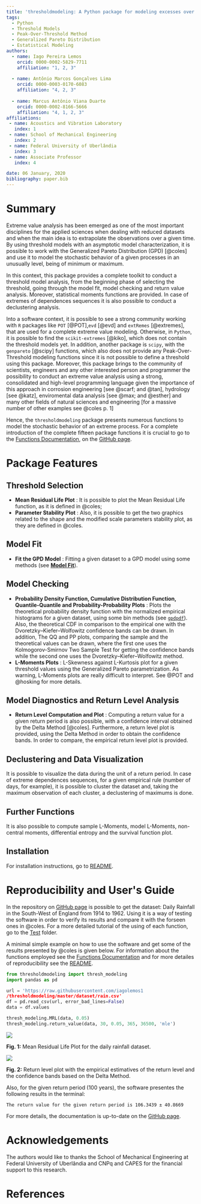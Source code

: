 ```yaml
---
title: 'thresholdmodeling: A Python package for modeling excesses over a threshold using the Peak-Over-Threshold Method and the Generalized Pareto Distribution'
tags:
  - Python
  - Threshold Models
  - Peak-Over-Threshold Method
  - Generalized Pareto Distribution
  - Estatistical Modeling
authors:
  - name: Iago Pereira Lemos
    orcid: 0000-0002-5829-7711
    affiliation: "1, 2, 3"
    
  - name: Antônio Marcos Gonçalves Lima
    orcid: 0000-0003-0170-6083
    affiliation: "4, 2, 3"
    
  - name: Marcus Antônio Viana Duarte
    orcid: 0000-0002-8166-5666
    affiliation: "4, 1, 2, 3"
affiliations:
 - name: Acoustics and Vibration Laboratory
   index: 1
 - name: School of Mechanical Engineering
   index: 2
 - name: Federal University of Uberlândia
   index: 3
 - name: Associate Professor
   index: 4

date: 06 January, 2020
bibliography: paper.bib
---
```


# Summary

Extreme value analysis has been emerged as one of the most important disciplines
for the applied sciences when dealing with reduced datasets and when the main idea is to
extrapolate the observations over a given time. By using threshold models with an asymptotic model
characterization, it is possible to work with the Generalized Pareto Distribution (GPD) [@coles] and use it to model 
the stochastic behavior of a given processes in an unusually level, being of minimum or maximum. 

In this context, this package provides a complete toolkit to conduct a threshold model analysis, from the beginning phase of selecting the threshold, going through the model fit, model checking and return value analysis. Moreover, statistical moments functions are provided. In case of extremes of dependences sequences it is also possible to conduct a declustering analysis.   

Into a software context, it is possible to see a strong community working with ``R`` packages like ``POT`` [@POT],``evd`` [@evd] and ``extRemes`` [@extremes], that are used for a complete extreme value modeling. 
Otherwise, in ``Python``, it is possible to find the ``scikit-extremes`` [@kiko], which does not contain the threshold models yet. In addition, another package is ``scipy``, with the ``genpareto`` [@scipy] functions, which also does not provide any Peak-Over-Threshold modeling functions since it is not possible to define a threshold using this package. Moreover, this package brings to the community of scientists, engineers and any other interested person and programmer the possibility to conduct an extreme value analysis using a strong, consolidated and high-level programming language given the importance of this approach in corrosion engineering [see @scarf; and @tan], hydrology [see @katz], enviromental data analysis [see @max; and @esther] and many other fields of natural sciences and engineering [for a massive number of other examples see @coles p. 1] 

Hence, the ``thresholdmodeling`` package presents numerous functions to model the stochastic behavior of an extreme process. For a complete introduction of the complete fifteen package functions it is crucial to go to the [Functions Documentation](https://github.com/iagolemos1/thresholdmodeling/blob/master/Functions%20Documentation.md), on the [GitHub page](https://github.com/iagolemos1/thresholdmodeling). 

# Package Features

## Threshold Selection
* **Mean Residual Life Plot** : It is possible to plot the Mean Residual Life function, as it is defined in @coles;
* **Parameter Stability Plot** : Also, it is possible to get the two graphics related to the shape and the modified scale parameters stability plot, as they are defined in @coles.

## Model Fit
* **Fit the GPD Model** : Fitting a given dataset to a GPD model using some methods (see [**Model Fit**](https://github.com/iagolemos1/thresholdmodeling/blob/master/Functions%20Documentation.md#model-fit)).

## Model Checking
* **Probability Density Function, Cumulative Distribution Function, Quantile-Quantile and Probability-Probability Plots** : Plots the theoretical probability density function with the normalized empirical histograms for a given dataset, using some bin methods (see [``gpdpdf``](https://github.com/iagolemos1/thresholdmodeling/blob/master/Functions%20Documentation.md#model-fit)).
Also, the theoretical CDF in comparison to the empirical one with the Dvoretzky–Kiefer–Wolfowitz confidence bands can be drawn. 
In addition, The QQ and PP plots, comparing the sample and the theoretical values can be drawn, where the first one uses the Kolmogorov-Smirnov Two Sample Test for getting the confidence bands while the second one uses the Dvoretzky–Kiefer–Wolfowitz method.
* **L-Moments Plots** : L-Skewness against L-Kurtosis plot for a given threshold values using the Generalized Pareto parametrization. As warning, L-Moments plots are really difficult to interpret. See @POT and @hosking for more details.

## Model Diagnostics and Return Level Analysis
* **Return Level Computation and Plot** : Computing a return value for a given return period is also possible, with a confidence interval obtained by the Delta Method [@coles]. Furthermore, a return level plot is provided, using the Delta Method in order to obtain the confidence bands. In order to compare, the empirical return level plot is provided. 

## Declustering and Data Visualization
It is possible to visualize the data during the unit of a return period. In case of extreme dependences sequences, for a given empirical rule (number of days, for example), it is possible to cluster the dataset and, taking the maximum observation of each cluster, a declustering of maximums is done. 

## Further Functions
It is also possible to compute sample L-Moments, model L-Moments, non-central moments, differential entropy and the survival function plot. 

## Installation 

For installation instructions, go to [README](https://github.com/iagolemos1/thresholdmodeling/blob/master/README.md).

# Reproducibility and User's Guide

In the repository on [GitHub page](https://github.com/iagolemos1/thresholdmodeling) is possible
to get the dataset: Daily Rainfall in the South-West of England from 1914 to 1962. 
Using it is a way of testing the software in order to verify its results and compare it with the forseen ones in @coles. For a more detailed tutorial of the using of each function, go to the [Test](https://github.com/iagolemos1/thresholdmodeling/blob/master/Test/test.py) folder.

A minimal simple example on how to use the software and get some of the results presented by @coles is given below. For information about the functions employed see the [Functions Documentation](https://github.com/iagolemos1/thresholdmodeling/blob/master/Functions%20Documentation.md) and for more detailes of reproducibility see the [README](https://github.com/iagolemos1/thresholdmodeling/blob/master/README.md).

```python
from thresholdmodeling import thresh_modeling 
import pandas as pd 

url = 'https://raw.githubusercontent.com/iagolemos1
/thresholdmodeling/master/dataset/rain.csv'
df = pd.read_csv(url, error_bad_lines=False) 
data = df.values 

thresh_modeling.MRL(data, 0.05)   
thresh_modeling.return_value(data, 30, 0.05, 365, 36500, 'mle') 
``` 
![](result_MRL.png)

**Fig. 1:** Mean Residual Life Plot for the daily rainfall dataset.

![](result_retlvl.png)

**Fig. 2:** Return level plot with the empirical estimatives of the return level and the confidence bands based on the Delta Method.

Also, for the given return period (100 years), the software presentes the following results in the terminal:
```
The return value for the given return period is 106.3439 ± 40.8669
```

For more details, the documentation is up-to-date on the [GitHub page](https://github.com/iagolemos1/thresholdmodeling).

# Acknowledgements

The authors would like to thanks the School of Mechanical Engineering at Federal University of Uberlândia and CNPq and CAPES for the financial support to this research.

# References

